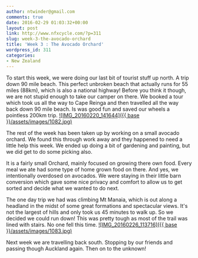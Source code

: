 ```yaml
---
author: ntwinder@gmail.com
comments: true
date: 2016-02-29 01:03:32+00:00
layout: post
link: http://www.nfxcycle.com/?p=311
slug: week-3-the-avocado-orchard
title: 'Week 3 : The Avocado Orchard'
wordpress_id: 311
categories:
- New Zealand
---
```


To start this week, we were doing our last bit of tourist stuff up north. A trip down 90 mile beach. This perfect unbroken beach that actually runs for 55 miles (88km), which is also a national highway! Before you think it though, we are not stupid enough to take our camper on there. We booked a tour which took us all the way to Cape Reinga and then travelled all the way back down 90 mile beach. Is was good fun and saved our wheels a pointless 200km trip.
[![IMG_20160220_141644]({{ base }}/assets/images/1082.jpg)](http://www.nfxcycle.com/wp-content/uploads/2016/02/IMG_20160220_141644.jpg)

The rest of the week has been taken up by working on a small avocado orchard. We found this through work away and they happened to need a little help this week. We ended up doing a bit of gardening and painting, but we did get to do some picking also. 

It is a fairly small Orchard, mainly focused on growing there own food. Every meal we ate had some type of home grown food on there. And yes, we intentionally overdosed on avocados. We were staying in their little barn conversion which gave some nice privacy and comfort to allow us to get sorted and decide what we wanted to do next. 

The one day trip we had was climbing Mt Manaia, which is out along a headland in the midst of some great formations and spectacular views. It's not the largest of hills and only took us 45 minutes to walk up. So we decided we could run down! This was pretty tough as most of the trail was lined with stairs. No one fell this time.
[![IMG_20160226_113716]({{ base }}/assets/images/1083.jpg)](http://www.nfxcycle.com/wp-content/uploads/2016/02/IMG_20160226_113716.jpg)

Next week we are travelling back south. Stopping by our friends and passing though Auckland again. Then on to the unknown! 
